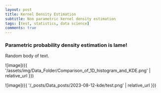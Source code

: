 ```yaml
---
layout: post
title: Kernel Density Estimation
subtitle: Non parametric kernel density estimation
tags: [test, statistics, data science]
comments: true
---
```


### Parametric probability density estimation is lame!

Random body of text.

![image]({{ '/assets/img/Data_Folder/Comparison_of_1D_histogram_and_KDE.png' | relative_url }})

![image]({{ '/_posts/Data_posts/2023-08-12-kde/test.png' | relative_url }})